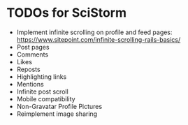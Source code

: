 # TODOs for SciStorm
* Implement infinite scrolling on profile and feed pages: https://www.sitepoint.com/infinite-scrolling-rails-basics/
* Post pages
* Comments
* Likes
* Reposts
* Highlighting links
* Mentions
* Infinite post scroll
* Mobile compatibility
* Non-Gravatar Profile Pictures
* Reimplement image sharing
